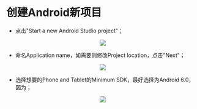 # 创建Android新项目
* 点击"Start a new Android Studio project"；  

<div align="center"><image src = https://raw.githubusercontent.com/Thelordofdream/Android-Introduction/master/images/016.png onload = 'this.width=400'/></div>  

* 命名Application name，如需要则修改Project location，点击"Next"；

<div align="center"><image src = https://raw.githubusercontent.com/Thelordofdream/Android-Introduction/master/images/023.png onload = 'this.width=400'/></div>

* 选择想要的Phone and Tablet的Minimum SDK，最好选择为Android 6.0，因为；  

<div align="center"><image src = https://raw.githubusercontent.com/Thelordofdream/Android-Introduction/master/images/024.png onload = 'this.width=400'/></div>